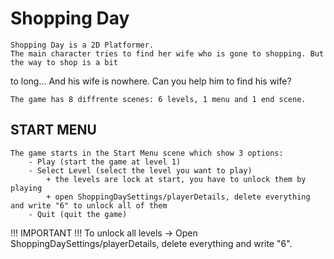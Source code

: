 
# Shopping Day

	Shopping Day is a 2D Platformer. 
	The main character tries to find her wife who is gone to shopping. But the way to shop is a bit 
to long... And his wife is nowhere. Can you help him to find his wife?
	
	The game has 8 diffrente scenes: 6 levels, 1 menu and 1 end scene.
	
## START MENU
	The game starts in the Start Menu scene which show 3 options:
		- Play (start the game at level 1)
		- Select Level (select the level you want to play)
			+ the levels are lock at start, you have to unlock them by playing
			+ open ShoppingDaySettings/playerDetails, delete everything and write "6" to unlock all of them
		- Quit (quit the game)
	
	

 !!! IMPORTANT !!!
To unlock all levels
	-> Open ShoppingDaySettings/playerDetails, delete everything and write "6".
	
	
	
